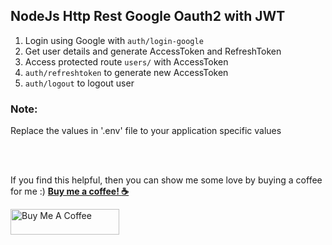 ## NodeJs Http Rest Google Oauth2 with JWT

1. Login using Google with ```auth/login-google```
2. Get user details and generate AccessToken and RefreshToken
3. Access protected route ```users/``` with AccessToken
4. ```auth/refreshtoken``` to generate new AccessToken
5. ```auth/logout``` to logout user

### Note: 

Replace the values in '.env' file to your application specific values


<br/>
<br/>

If you find this helpful, then you can show me some love by buying a coffee for me  :)  [__Buy me a coffee! :coffee:__](https://www.buymeacoffee.com/prashant2018)

<a href="https://www.buymeacoffee.com/prashant2018" target="_blank"><img src="https://cdn.buymeacoffee.com/buttons/default-orange.png" alt="Buy Me A Coffee" height="41" width="174"></a>